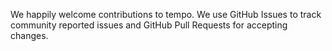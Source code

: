 We happily welcome contributions to tempo. We use GitHub Issues to track community reported issues and GitHub Pull Requests for accepting changes.